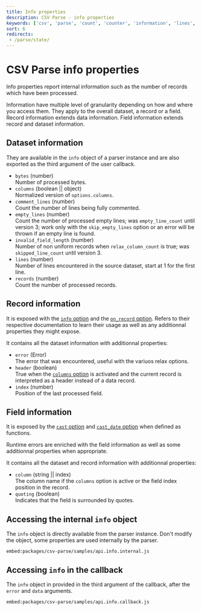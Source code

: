 ```yaml
---
title: Info properties
description: CSV Parse - info properties
keywords: ['csv', 'parse', 'count', 'counter', 'information', 'lines', 'records']
sort: 6
redirects:
 - /parse/state/
---
```


# CSV Parse info properties

Info properties report internal information such as the number of records which have been processed.

Information have multiple level of granularity depending on how and where you access them. They apply to the overall dataset, a record or a field. Record information extends data information. Field information extends record and dataset information.

## Dataset information

They are available in the `info` object of a parser instance and are also exported as the third argument of the user callback.

* `bytes` (number)   
  Number of processed bytes.
* `columns` (boolean || object)   
  Normalized version of `options.columns`.
* `comment_lines` (number)   
  Count the number of lines being fully commented.
* `empty_lines` (number)   
  Count the number of processed empty lines; was `empty_line_count` until version 3; work only with the `skip_empty_lines` option or an error will be thrown if an empty line is found.
* `invalid_field_length` (number)   
  Number of non uniform records when `relax_column_count` is true; was `skipped_line_count` until version 3.
* `lines` (number)   
  Number of lines encountered in the source dataset, start at 1 for the first line.
* `records` (number)   
  Count the number of processed records.

## Record information

It is exposed with the [`info` option](/parse/options/info/) and the [`on_record` option](/parse/options/on_record/). Refers to their respective documentation to learn their usage as well as any additionnal properties they might expose.

It contains all the dataset information with additionnal properties:

* `error` (Error)   
  The error that was encountered, useful with the variuos relax options.
* `header` (boolean)   
  True when the [`columns` option](/parse/options/columns/) is activated and the current record is interpreted as a header instead of a data record.
* `index` (number)   
  Position of the last processed field.

## Field information

It is exposed by the [`cast` option](/parse/options/cast/) and [`cast_date` option](/parse/options/cast_date/) when defined as functions.

Runtime errors are enriched with the field information as well as some additionnal properties when appropriate.

It contains all the dataset and record information with additionnal properties:

* `column` (string || index)   
  The column name if the `columns` option is active or the field index position in the record.
* `quoting` (boolean)   
  Indicates that the field is surrounded by quotes.

## Accessing the internal `info` object

The `info` object is directly available from the parser instance. Don't modify the object, some properties are used internally by the parser.

`embed:packages/csv-parse/samples/api.info.internal.js`

## Accessing `info` in the callback

The `info` object in provided in the third argument of the callback, after the `error` and `data` arguments.

`embed:packages/csv-parse/samples/api.info.callback.js`
